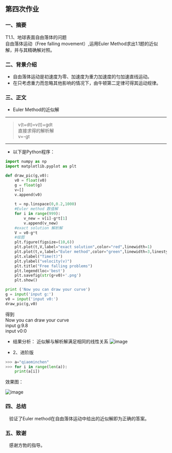 ## 第四次作业

### 一、摘要
   T1.1、地球表面自由落体的问题\
    自由落体运动（Free falling movement）,运用Euler Method求出1.1题的近似解，并与其精确解对照。

### 二、背景介绍
- 自由落体运动是初速度为零、加速度为重力加速度的匀加速直线运动。
- 在只考虑重力而忽略其他影响的情况下，由牛顿第二定律可得其运动规律。

### 三、正文
* Euler Method的近似解
-----
>v(t+dt)=v(t)+gdt\
直接求得的解析解\
>v=-gt
-----
* 以下是Python程序：
```python
import numpy as np
import matplotlib.pyplot as plt

def draw_pic(g,v0):
    v0 = float(v0)
    g = float(g)
    v=[]
    v.append(v0)
        
    t = np.linspace(0,0.2,1000)
    #Euler method 数值解
    for i in range(999):
        v_new = v[i]-g*t[1]
        v.append(v_new)
    #exact solution 解析解
    V = v0-g*t          
    #绘图
    plt.figure(figsize=(10,6))
    plt.plot(t,V,label="exact solution",color="red",linewidth=1)
    plt.plot(t,v,label="Euler method",color="green",linewidth=3,linestyle='--')        
    plt.xlabel("Time(t)")
    plt.ylabel("velocity(v)")
    plt.title("Free falling problems")
    plt.legend(loc='best')
    plt.savefig(str(g+v0)+'.png')
    plt.show()

print ('Now you can draw your curve')
g = input('input g:')
v0 = input('input v0:')
draw_pic(g,v0)
```
得到\
Now you can draw your curve\
input g:9.8\
input v0:0

* 结果分析：
近似解与解析解满足相同的线性关系
![image](https://github.com/lilyechoC/compuational_physics_2015301510036/blob/master/04-1.png)

* 2、进阶版
```python
>>> a="qiaominchen"
>>> for i in range(len(a)):
    print(a[i])
```   
效果图：

![image](https://github.com/lilyechoC/compuational_physics_2015301510036/blob/master/02-2.png)


### 四、总结
    验证了Euler method在自由落体运动中给出的近似解即为正确的答案。
    
### 五、致谢
    感谢方勃的指导。
